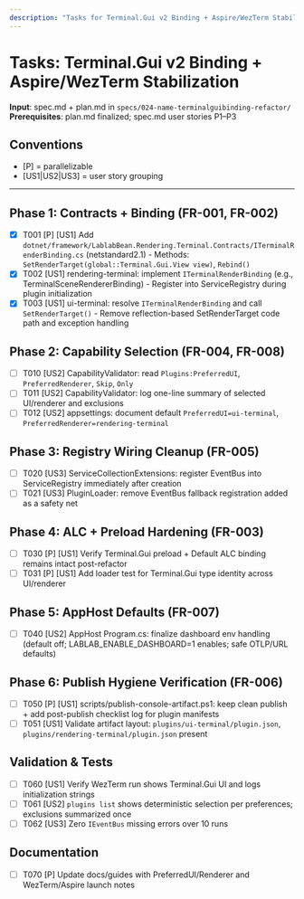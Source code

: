 ```yaml
---
description: "Tasks for Terminal.Gui v2 Binding + Aspire/WezTerm Stabilization"
---
```


# Tasks: Terminal.Gui v2 Binding + Aspire/WezTerm Stabilization

**Input**: spec.md + plan.md in `specs/024-name-terminalguibinding-refactor/`
**Prerequisites**: plan.md finalized; spec.md user stories P1–P3

## Conventions

- [P] = parallelizable
- [US1|US2|US3] = user story grouping

---

## Phase 1: Contracts + Binding (FR-001, FR-002)

- [X] T001 [P] [US1] Add `dotnet/framework/LablabBean.Rendering.Terminal.Contracts/ITerminalRenderBinding.cs` (netstandard2.1)
      - Methods: `SetRenderTarget(global::Terminal.Gui.View view)`, `Rebind()`
- [X] T002 [US1] rendering-terminal: implement `ITerminalRenderBinding` (e.g., TerminalSceneRendererBinding)
      - Register into ServiceRegistry during plugin initialization
- [X] T003 [US1] ui-terminal: resolve `ITerminalRenderBinding` and call `SetRenderTarget()`
      - Remove reflection-based SetRenderTarget code path and exception handling

## Phase 2: Capability Selection (FR-004, FR-008)

- [ ] T010 [US2] CapabilityValidator: read `Plugins:PreferredUI`, `PreferredRenderer`, `Skip`, `Only`
- [ ] T011 [US2] CapabilityValidator: log one-line summary of selected UI/renderer and exclusions
- [ ] T012 [US2] appsettings: document default `PreferredUI=ui-terminal`, `PreferredRenderer=rendering-terminal`

## Phase 3: Registry Wiring Cleanup (FR-005)

- [ ] T020 [US3] ServiceCollectionExtensions: register EventBus into ServiceRegistry immediately after creation
- [ ] T021 [US3] PluginLoader: remove EventBus fallback registration added as a safety net

## Phase 4: ALC + Preload Hardening (FR-003)

- [ ] T030 [P] [US1] Verify Terminal.Gui preload + Default ALC binding remains intact post-refactor
- [ ] T031 [P] [US1] Add loader test for Terminal.Gui type identity across UI/renderer

## Phase 5: AppHost Defaults (FR-007)

- [ ] T040 [US2] AppHost Program.cs: finalize dashboard env handling (default off; LABLAB_ENABLE_DASHBOARD=1 enables; safe OTLP/URL defaults)

## Phase 6: Publish Hygiene Verification (FR-006)

- [ ] T050 [P] [US1] scripts/publish-console-artifact.ps1: keep clean publish + add post-publish checklist log for plugin manifests
- [ ] T051 [US1] Validate artifact layout: `plugins/ui-terminal/plugin.json`, `plugins/rendering-terminal/plugin.json` present

## Validation & Tests

- [ ] T060 [US1] Verify WezTerm run shows Terminal.Gui UI and logs initialization strings
- [ ] T061 [US2] `plugins list` shows deterministic selection per preferences; exclusions summarized once
- [ ] T062 [US3] Zero `IEventBus` missing errors over 10 runs

## Documentation

- [ ] T070 [P] Update docs/guides with PreferredUI/Renderer and WezTerm/Aspire launch notes
